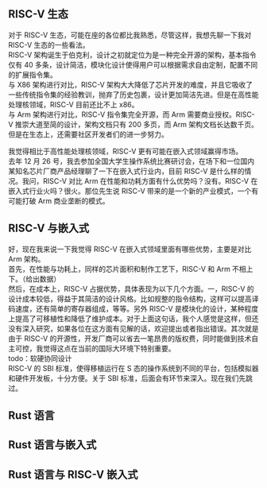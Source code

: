 <!-- PLCT 技术报告面试讲稿 -->

## RISC-V 生态
对于 RISC-V 生态，可能在座的各位都比我熟悉，尽管这样，我想先聊一下我对 RISC-V 生态的一些看法。  
RISC-V 架构诞生于伯克利，设计之初就定位为是一种完全开源的架构，基本指令仅有 40 多条，设计简洁，模块化设计使得用户可以根据需求自由定制，配置不同的扩展指令集。  
与 X86 架构进行对比，RISC-V 架构大大降低了芯片开发的难度，并且它吸收了一些传统指令集的经验教训，抛弃了历史包裹，设计更加简洁先进。但是在高性能处理核领域，RISC-V 目前还比不上 x86。  
与 Arm 架构进行对比，RISC-V 指令集完全开源，而 Arm 需要商业授权。RISC-V 推崇大道至简的设计，架构文档只有 200 多页，而 Arm 架构文档长达数千页。但是在生态上，还需要社区开发者们的进一步努力。  

我觉得相比于高性能处理核领域，RISC-V 更有可能在嵌入式领域赢得市场。  
去年 12 月 26 号，我去参加全国大学生操作系统比赛研讨会，在场下和一位国内某知名芯片厂商产品经理聊了一下在嵌入式行业内，目前 RISC-V 是什么样的情况。我问，RISC-V 对比 Arm 在性能和功耗方面有什么优势吗？没有。RISC-V 在嵌入式行业火吗？很火。那位先生说 RISC-V 带来的是一个新的产业模式，一个有可能打破 Arm 商业垄断的模式。  

## RISC-V 与嵌入式
好，现在我来说一下我觉得 RISC-V 在嵌入式领域里面有哪些优势，主要是对比 Arm 架构。  
首先，在性能与功耗上，同样的芯片面积和制作工艺下，RISC-V 和 Arm 不相上下。（给出数据）  
然后，在成本上，RISC-V 占据优势，具体表现为以下几个方面。一，RISC-V 的设计成本较低，得益于其简洁的设计风格。比如规整的指令结构，这样可以提高译码速度，还有简单的寄存器组成，等等。另外 RISC-V 是模块化的设计，某种程度上提高了可移植性和降低了维护成本。对于上面这句话，我个人感觉是这样，但还没有深入研究，如果各位在这方面有见解的话，欢迎提出或者指出错误。其次就是由于 RISC-V 的开源性，开发厂商可以省去一笔昂贵的版权费，同时能做到技术自主可控，我觉得这点在当前的国际大环境下特别重要。  
todo：软硬协同设计  
RISC-V 的 SBI 标准，使得移植运行在 S 态的操作系统到不同的平台，包括模拟器和硬件开发板，十分方便。关于 SBI 标准，后面会有环节来深入。现在我们先跳过。  
## Rust 语言

## Rust 语言与嵌入式

## Rust 语言与 RISC-V 嵌入式

